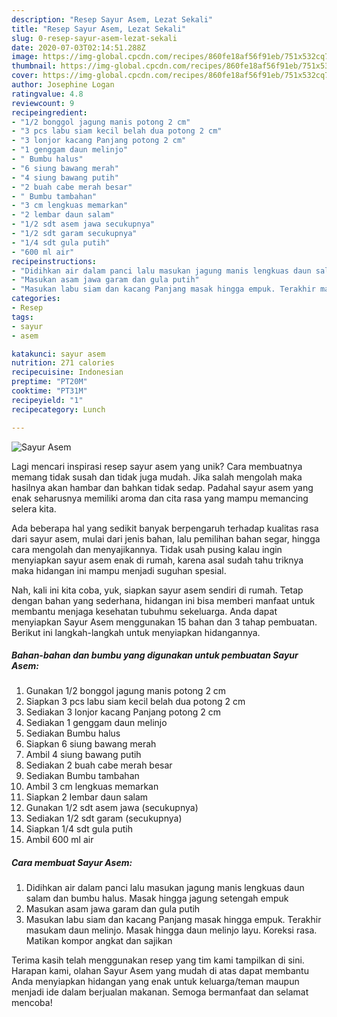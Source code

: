 ```yaml
---
description: "Resep Sayur Asem, Lezat Sekali"
title: "Resep Sayur Asem, Lezat Sekali"
slug: 0-resep-sayur-asem-lezat-sekali
date: 2020-07-03T02:14:51.288Z
image: https://img-global.cpcdn.com/recipes/860fe18af56f91eb/751x532cq70/sayur-asem-foto-resep-utama.jpg
thumbnail: https://img-global.cpcdn.com/recipes/860fe18af56f91eb/751x532cq70/sayur-asem-foto-resep-utama.jpg
cover: https://img-global.cpcdn.com/recipes/860fe18af56f91eb/751x532cq70/sayur-asem-foto-resep-utama.jpg
author: Josephine Logan
ratingvalue: 4.8
reviewcount: 9
recipeingredient:
- "1/2 bonggol jagung manis potong 2 cm"
- "3 pcs labu siam kecil belah dua potong 2 cm"
- "3 lonjor kacang Panjang potong 2 cm"
- "1 genggam daun melinjo"
- " Bumbu halus"
- "6 siung bawang merah"
- "4 siung bawang putih"
- "2 buah cabe merah besar"
- " Bumbu tambahan"
- "3 cm lengkuas memarkan"
- "2 lembar daun salam"
- "1/2 sdt asem jawa secukupnya"
- "1/2 sdt garam secukupnya"
- "1/4 sdt gula putih"
- "600 ml air"
recipeinstructions:
- "Didihkan air dalam panci lalu masukan jagung manis lengkuas daun salam dan bumbu halus. Masak hingga jagung setengah empuk"
- "Masukan asam jawa garam dan gula putih"
- "Masukan labu siam dan kacang Panjang masak hingga empuk. Terakhir masukam daun melinjo. Masak hingga daun melinjo layu. Koreksi rasa. Matikan kompor angkat dan sajikan"
categories:
- Resep
tags:
- sayur
- asem

katakunci: sayur asem 
nutrition: 271 calories
recipecuisine: Indonesian
preptime: "PT20M"
cooktime: "PT31M"
recipeyield: "1"
recipecategory: Lunch

---
```



![Sayur Asem](https://img-global.cpcdn.com/recipes/860fe18af56f91eb/751x532cq70/sayur-asem-foto-resep-utama.jpg)

Lagi mencari inspirasi resep sayur asem yang unik? Cara membuatnya memang tidak susah dan tidak juga mudah. Jika salah mengolah maka hasilnya akan hambar dan bahkan tidak sedap. Padahal sayur asem yang enak seharusnya memiliki aroma dan cita rasa yang mampu memancing selera kita.

Ada beberapa hal yang sedikit banyak berpengaruh terhadap kualitas rasa dari sayur asem, mulai dari jenis bahan, lalu pemilihan bahan segar, hingga cara mengolah dan menyajikannya. Tidak usah pusing kalau ingin menyiapkan sayur asem enak di rumah, karena asal sudah tahu triknya maka hidangan ini mampu menjadi suguhan spesial.




Nah, kali ini kita coba, yuk, siapkan sayur asem sendiri di rumah. Tetap dengan bahan yang sederhana, hidangan ini bisa memberi manfaat untuk membantu menjaga kesehatan tubuhmu sekeluarga. Anda dapat menyiapkan Sayur Asem menggunakan 15 bahan dan 3 tahap pembuatan. Berikut ini langkah-langkah untuk menyiapkan hidangannya.

<!--inarticleads1-->

##### Bahan-bahan dan bumbu yang digunakan untuk pembuatan Sayur Asem:

1. Gunakan 1/2 bonggol jagung manis potong 2 cm
1. Siapkan 3 pcs labu siam kecil belah dua potong 2 cm
1. Sediakan 3 lonjor kacang Panjang potong 2 cm
1. Sediakan 1 genggam daun melinjo
1. Sediakan  Bumbu halus
1. Siapkan 6 siung bawang merah
1. Ambil 4 siung bawang putih
1. Sediakan 2 buah cabe merah besar
1. Sediakan  Bumbu tambahan
1. Ambil 3 cm lengkuas memarkan
1. Siapkan 2 lembar daun salam
1. Gunakan 1/2 sdt asem jawa (secukupnya)
1. Sediakan 1/2 sdt garam (secukupnya)
1. Siapkan 1/4 sdt gula putih
1. Ambil 600 ml air




<!--inarticleads2-->

##### Cara membuat Sayur Asem:

1. Didihkan air dalam panci lalu masukan jagung manis lengkuas daun salam dan bumbu halus. Masak hingga jagung setengah empuk
1. Masukan asam jawa garam dan gula putih
1. Masukan labu siam dan kacang Panjang masak hingga empuk. Terakhir masukam daun melinjo. Masak hingga daun melinjo layu. Koreksi rasa. Matikan kompor angkat dan sajikan




Terima kasih telah menggunakan resep yang tim kami tampilkan di sini. Harapan kami, olahan Sayur Asem yang mudah di atas dapat membantu Anda menyiapkan hidangan yang enak untuk keluarga/teman maupun menjadi ide dalam berjualan makanan. Semoga bermanfaat dan selamat mencoba!
